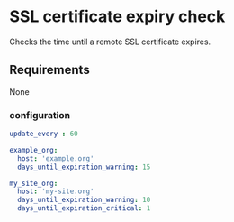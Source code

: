# SSL certificate expiry check

Checks the time until a remote SSL certificate expires.

## Requirements

None

### configuration

```yaml
update_every : 60

example_org:
  host: 'example.org'
  days_until_expiration_warning: 15

my_site_org:
  host: 'my-site.org'
  days_until_expiration_warning: 10
  days_until_expiration_critical: 1
```

